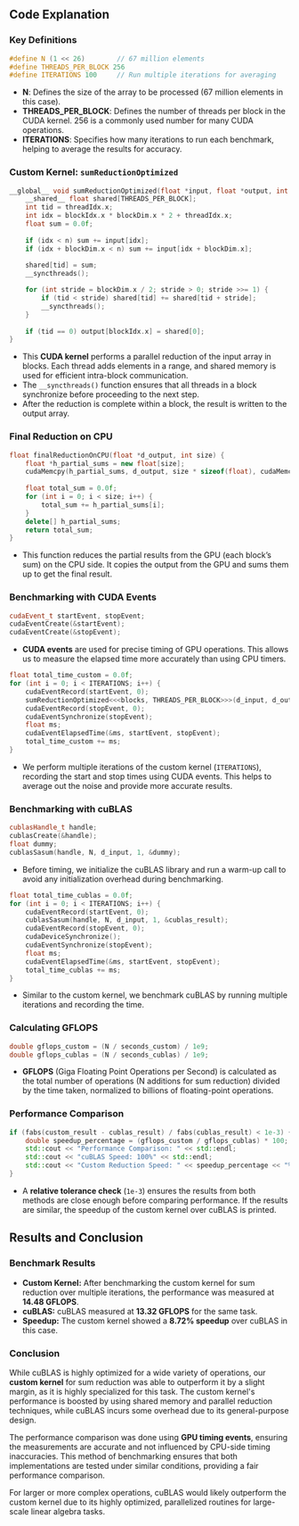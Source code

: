 ## Code Explanation

### Key Definitions

```cpp
#define N (1 << 26)        // 67 million elements
#define THREADS_PER_BLOCK 256
#define ITERATIONS 100     // Run multiple iterations for averaging
```

- **N**: Defines the size of the array to be processed (67 million elements in this case).
- **THREADS_PER_BLOCK**: Defines the number of threads per block in the CUDA kernel. 256 is a commonly used number for many CUDA operations.
- **ITERATIONS**: Specifies how many iterations to run each benchmark, helping to average the results for accuracy.

### Custom Kernel: `sumReductionOptimized`

```cpp
__global__ void sumReductionOptimized(float *input, float *output, int n) {
    __shared__ float shared[THREADS_PER_BLOCK];
    int tid = threadIdx.x;
    int idx = blockIdx.x * blockDim.x * 2 + threadIdx.x;
    float sum = 0.0f;
    
    if (idx < n) sum += input[idx];
    if (idx + blockDim.x < n) sum += input[idx + blockDim.x];
    
    shared[tid] = sum;
    __syncthreads();

    for (int stride = blockDim.x / 2; stride > 0; stride >>= 1) {
        if (tid < stride) shared[tid] += shared[tid + stride];
        __syncthreads();
    }
    
    if (tid == 0) output[blockIdx.x] = shared[0];
}
```

- This **CUDA kernel** performs a parallel reduction of the input array in blocks. Each thread adds elements in a range, and shared memory is used for efficient intra-block communication.
- The `__syncthreads()` function ensures that all threads in a block synchronize before proceeding to the next step.
- After the reduction is complete within a block, the result is written to the output array.

### Final Reduction on CPU

```cpp
float finalReductionOnCPU(float *d_output, int size) {
    float *h_partial_sums = new float[size];
    cudaMemcpy(h_partial_sums, d_output, size * sizeof(float), cudaMemcpyDeviceToHost);
    
    float total_sum = 0.0f;
    for (int i = 0; i < size; i++) {
        total_sum += h_partial_sums[i];
    }
    delete[] h_partial_sums;
    return total_sum;
}
```

- This function reduces the partial results from the GPU (each block’s sum) on the CPU side. It copies the output from the GPU and sums them up to get the final result.

### Benchmarking with CUDA Events

```cpp
cudaEvent_t startEvent, stopEvent;
cudaEventCreate(&startEvent);
cudaEventCreate(&stopEvent);
```

- **CUDA events** are used for precise timing of GPU operations. This allows us to measure the elapsed time more accurately than using CPU timers.

```cpp
float total_time_custom = 0.0f;
for (int i = 0; i < ITERATIONS; i++) {
    cudaEventRecord(startEvent, 0);
    sumReductionOptimized<<<blocks, THREADS_PER_BLOCK>>>(d_input, d_output, N);
    cudaEventRecord(stopEvent, 0);
    cudaEventSynchronize(stopEvent);
    float ms;
    cudaEventElapsedTime(&ms, startEvent, stopEvent);
    total_time_custom += ms;
}
```

- We perform multiple iterations of the custom kernel (`ITERATIONS`), recording the start and stop times using CUDA events. This helps to average out the noise and provide more accurate results.

### Benchmarking with cuBLAS

```cpp
cublasHandle_t handle;
cublasCreate(&handle);
float dummy;
cublasSasum(handle, N, d_input, 1, &dummy);
```

- Before timing, we initialize the cuBLAS library and run a warm-up call to avoid any initialization overhead during benchmarking.

```cpp
float total_time_cublas = 0.0f;
for (int i = 0; i < ITERATIONS; i++) {
    cudaEventRecord(startEvent, 0);
    cublasSasum(handle, N, d_input, 1, &cublas_result);
    cudaEventRecord(stopEvent, 0);
    cudaDeviceSynchronize();
    cudaEventSynchronize(stopEvent);
    float ms;
    cudaEventElapsedTime(&ms, startEvent, stopEvent);
    total_time_cublas += ms;
}
```

- Similar to the custom kernel, we benchmark cuBLAS by running multiple iterations and recording the time.

### Calculating GFLOPS

```cpp
double gflops_custom = (N / seconds_custom) / 1e9;
double gflops_cublas = (N / seconds_cublas) / 1e9;
```

- **GFLOPS** (Giga Floating Point Operations per Second) is calculated as the total number of operations (N additions for sum reduction) divided by the time taken, normalized to billions of floating-point operations.

### Performance Comparison

```cpp
if (fabs(custom_result - cublas_result) / fabs(cublas_result) < 1e-3) {
    double speedup_percentage = (gflops_custom / gflops_cublas) * 100;
    std::cout << "Performance Comparison: " << std::endl;
    std::cout << "cuBLAS Speed: 100%" << std::endl;
    std::cout << "Custom Reduction Speed: " << speedup_percentage << "%" << std::endl;
}
```

- A **relative tolerance check** (`1e-3`) ensures the results from both methods are close enough before comparing performance. If the results are similar, the speedup of the custom kernel over cuBLAS is printed.

## Results and Conclusion

### Benchmark Results

- **Custom Kernel:** After benchmarking the custom kernel for sum reduction over multiple iterations, the performance was measured at **14.48 GFLOPS**.
- **cuBLAS:** cuBLAS measured at **13.32 GFLOPS** for the same task.
- **Speedup:** The custom kernel showed a **8.72% speedup** over cuBLAS in this case.

### Conclusion

While cuBLAS is highly optimized for a wide variety of operations, our **custom kernel** for sum reduction was able to outperform it by a slight margin, as it is highly specialized for this task. The custom kernel's performance is boosted by using shared memory and parallel reduction techniques, while cuBLAS incurs some overhead due to its general-purpose design.

The performance comparison was done using **GPU timing events**, ensuring the measurements are accurate and not influenced by CPU-side timing inaccuracies. This method of benchmarking ensures that both implementations are tested under similar conditions, providing a fair performance comparison.

For larger or more complex operations, cuBLAS would likely outperform the custom kernel due to its highly optimized, parallelized routines for large-scale linear algebra tasks.

